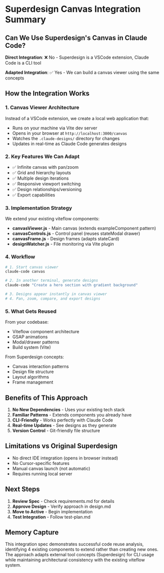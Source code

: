 # Superdesign Canvas Integration Summary

## Can We Use Superdesign's Canvas in Claude Code?

**Direct Integration**: ❌ No - Superdesign is a VSCode extension, Claude Code is a CLI tool

**Adapted Integration**: ✅ Yes - We can build a canvas viewer using the same concepts

## How the Integration Works

### 1. **Canvas Viewer Architecture**
Instead of a VSCode extension, we create a local web application that:
- Runs on your machine via Vite dev server
- Opens in your browser at `http://localhost:3000/canvas`
- Watches the `.claude-designs/` directory for changes
- Updates in real-time as Claude Code generates designs

### 2. **Key Features We Can Adapt**
- ✅ Infinite canvas with pan/zoom
- ✅ Grid and hierarchy layouts
- ✅ Multiple design iterations
- ✅ Responsive viewport switching
- ✅ Design relationships/versioning
- ✅ Export capabilities

### 3. **Implementation Strategy**
We extend your existing viteflow components:
- **canvasViewer.js** - Main canvas (extends exampleComponent pattern)
- **canvasControls.js** - Control panel (reuses stateModal drawer)
- **canvasFrame.js** - Design frames (adapts stateCard)
- **designWatcher.js** - File monitoring via Vite plugin

### 4. **Workflow**
```bash
# 1. Start canvas viewer
claude-code canvas

# 2. In another terminal, generate designs
claude-code "Create a hero section with gradient background"

# 3. Designs appear instantly in canvas viewer
# 4. Pan, zoom, compare, and export designs
```

### 5. **What Gets Reused**
From your codebase:
- Viteflow component architecture
- GSAP animations
- Modal/drawer patterns
- Build system (Vite)

From Superdesign concepts:
- Canvas interaction patterns
- Design file structure
- Layout algorithms
- Frame management

## Benefits of This Approach

1. **No New Dependencies** - Uses your existing tech stack
2. **Familiar Patterns** - Extends components you already have
3. **CLI-Friendly** - Works perfectly with Claude Code
4. **Real-time Updates** - See designs as they generate
5. **Version Control** - Git-friendly file structure

## Limitations vs Original Superdesign

- No direct IDE integration (opens in browser instead)
- No Cursor-specific features
- Manual canvas launch (not automatic)
- Requires running local server

## Next Steps

1. **Review Spec** - Check requirements.md for details
2. **Approve Design** - Verify approach in design.md
3. **Move to Active** - Begin implementation
4. **Test Integration** - Follow test-plan.md

## Memory Capture
This integration spec demonstrates successful code reuse analysis, identifying 4 existing components to extend rather than creating new ones. The approach adapts external tool concepts (Superdesign) for CLI usage while maintaining architectural consistency with the existing viteflow system.